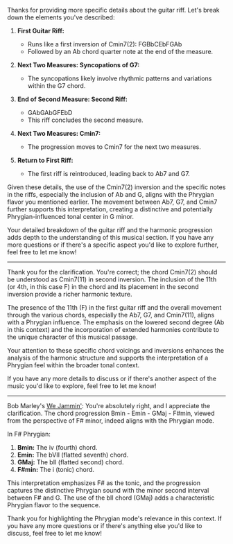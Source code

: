 Thanks for providing more specific details about the guitar riff. Let's break down the elements you've described:

1. **First Guitar Riff:**
   - Runs like a first inversion of Cmin7(2): FGBbCEbFGAb
   - Followed by an Ab chord quarter note at the end of the measure.

2. **Next Two Measures: Syncopations of G7:**
   - The syncopations likely involve rhythmic patterns and variations within the G7 chord.

3. **End of Second Measure: Second Riff:**
   - GAbGAbGFEbD
   - This riff concludes the second measure.

4. **Next Two Measures: Cmin7:**
   - The progression moves to Cmin7 for the next two measures.

5. **Return to First Riff:**
   - The first riff is reintroduced, leading back to Ab7 and G7.

Given these details, the use of the Cmin7(2) inversion and the specific notes in the riffs, especially the inclusion of Ab and G, aligns with the Phrygian flavor you mentioned earlier. The movement between Ab7, G7, and Cmin7 further supports this interpretation, creating a distinctive and potentially Phrygian-influenced tonal center in G minor.

Your detailed breakdown of the guitar riff and the harmonic progression adds depth to the understanding of this musical section. If you have any more questions or if there's a specific aspect you'd like to explore further, feel free to let me know!

---

Thank you for the clarification. You're correct; the chord Cmin7(2) should be understood as Cmin7(11) in second inversion. The inclusion of the 11th (or 4th, in this case F) in the chord and its placement in the second inversion provide a richer harmonic texture.

The presence of the 11th (F) in the first guitar riff and the overall movement through the various chords, especially the Ab7, G7, and Cmin7(11), aligns with a Phrygian influence. The emphasis on the lowered second degree (Ab in this context) and the incorporation of extended harmonies contribute to the unique character of this musical passage.

Your attention to these specific chord voicings and inversions enhances the analysis of the harmonic structure and supports the interpretation of a Phrygian feel within the broader tonal context.

If you have any more details to discuss or if there's another aspect of the music you'd like to explore, feel free to let me know!

---

Bob Marley's [We Jammin'](https://www.youtube.com/watch?v=oqVy6eRXc7Q): You're absolutely right, and I appreciate the clarification. The chord progression Bmin - Emin - GMaj - F#min, viewed from the perspective of F# minor, indeed aligns with the Phrygian mode.

In F# Phrygian:

1. **Bmin:** The iv (fourth) chord.
2. **Emin:** The bVII (flatted seventh) chord.
3. **GMaj:** The bII (flatted second) chord.
4. **F#min:** The i (tonic) chord.

This interpretation emphasizes F# as the tonic, and the progression captures the distinctive Phrygian sound with the minor second interval between F# and G. The use of the bII chord (GMaj) adds a characteristic Phrygian flavor to the sequence.

Thank you for highlighting the Phrygian mode's relevance in this context. If you have any more questions or if there's anything else you'd like to discuss, feel free to let me know!
